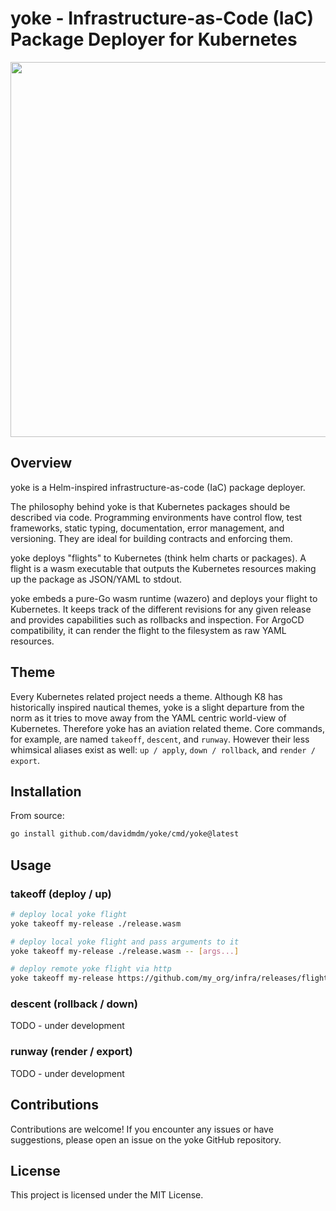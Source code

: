 # yoke - Infrastructure-as-Code (IaC) Package Deployer for Kubernetes

<img src="./yoke.jpg" width=600/>

## Overview

yoke is a Helm-inspired infrastructure-as-code (IaC) package deployer.

The philosophy behind yoke is that Kubernetes packages should be described via code. Programming environments have control flow, test frameworks, static typing, documentation, error management, and versioning. They are ideal for building contracts and enforcing them.

yoke deploys "flights" to Kubernetes (think helm charts or packages). A flight is a wasm executable that outputs the Kubernetes resources making up the package as JSON/YAML to stdout.

yoke embeds a pure-Go wasm runtime (wazero) and deploys your flight to Kubernetes. It keeps track of the different revisions for any given release and provides capabilities such as rollbacks and inspection. For ArgoCD compatibility, it can render the flight to the filesystem as raw YAML resources.

## Theme

Every Kubernetes related project needs a theme. Although K8 has historically inspired nautical themes, yoke is a slight departure from the norm as it tries to move away from the YAML centric world-view of Kubernetes. Therefore yoke has an aviation related theme. Core commands, for example, are named `takeoff`, `descent`, and `runway`. However their less whimsical aliases exist as well: `up / apply`, `down / rollback`, and `render / export`.

## Installation

From source:

```bash
go install github.com/davidmdm/yoke/cmd/yoke@latest
```

## Usage

### takeoff (deploy / up)

```bash
# deploy local yoke flight
yoke takeoff my-release ./release.wasm

# deploy local yoke flight and pass arguments to it
yoke takeoff my-release ./release.wasm -- [args...]

# deploy remote yoke flight via http
yoke takeoff my-release https://github.com/my_org/infra/releases/flight-v0.1.0.wasm -- [args...]
```

### descent (rollback / down)

TODO - under development

### runway (render / export)

TODO - under development

## Contributions

Contributions are welcome! If you encounter any issues or have suggestions, please open an issue on the yoke GitHub repository.

## License

This project is licensed under the MIT License.
